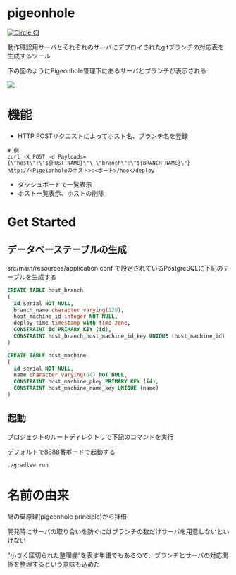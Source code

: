# pigeonhole

[![Circle CI](https://circleci.com/gh/marshi/pigeonhole/tree/master.svg?style=svg&circle-token=1acd1ad6a8214b85d9de9714fdfe586fbeea38a9)](https://circleci.com/gh/marshi/pigeonhole/tree/master)

動作確認用サーバとそれぞれのサーバにデプロイされたgitブランチの対応表を生成するツール

下の図のようにPigeonhole管理下にあるサーバとブランチが表示される

![](https://lh4.googleusercontent.com/Wm8FmUUe4pBFXdnORRpdcfRTpNN8C4aa1CSCVT3z6EZb49HklQm6EZsBjIhduUfanLqLaAVe6DKC450=w1896-h875-rw)

# 機能

* HTTP POSTリクエストによってホスト名、ブランチ名を登録
```
# 例
curl -X POST -d Payloads={\"host\":\"${HOST_NAME}\"\,\"branch\":\"${BRANCH_NAME}\"} http://<Pigeionholeのホスト>:<ポート>/hook/deploy
```

* ダッシュボードで一覧表示
* ホスト一覧表示、ホストの削除

# Get Started

## データベーステーブルの生成
src/main/resources/application.conf で設定されているPostgreSQLに下記のテーブルを生成する

```SQL
CREATE TABLE host_branch
(
  id serial NOT NULL,
  branch_name character varying(128),
  host_machine_id integer NOT NULL,
  deploy_time timestamp with time zone,
  CONSTRAINT id PRIMARY KEY (id),
  CONSTRAINT host_branch_host_machine_id_key UNIQUE (host_machine_id)
)

```

```SQL
CREATE TABLE host_machine
(
  id serial NOT NULL,
  name character varying(64) NOT NULL,
  CONSTRAINT host_machine_pkey PRIMARY KEY (id),
  CONSTRAINT host_machine_name_key UNIQUE (name)
)
```

## 起動

プロジェクトのルートディレクトリで下記のコマンドを実行

デフォルトで8888番ポードで起動する

```bash
./gradlew run
```

# 名前の由来
鳩の巣原理(pigeonhole principle)から拝借

開発時にサーバの取り合いを防ぐにはブランチの数だけサーバを用意しないといけない

”小さく区切られた整理棚”を表す単語でもあるので、ブランチとサーバの対応関係を整理するという意味も込めた
